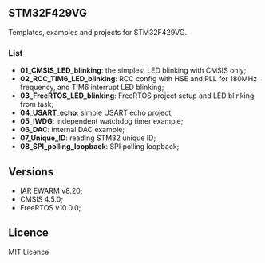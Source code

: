 ## STM32F429VG
Templates, examples and projects for STM32F429VG.

### List
  - **01_CMSIS_LED_blinking**: the simplest LED blinking with CMSIS only;
  - **02_RCC_TIM6_LED_blinking**: RCC config with HSE and PLL for 180MHz frequency,
  and TIM6 interrupt LED blinking;
  - **03_FreeRTOS_LED_blinking**: FreeRTOS project setup and LED blinking from task;
  - **04_USART_echo**: simple USART echo project;
  - **05_IWDG**: independent watchdog timer example;
  - **06_DAC**: internal DAC example;
  - **07_Unique_ID**: reading STM32 unique ID;
  - **08_SPI_polling_loopback**: SPI polling loopback;

## Versions
  - IAR EWARM v8.20;
  - CMSIS 4.5.0;
  - FreeRTOS v10.0.0;

## Licence
MIT Licence
